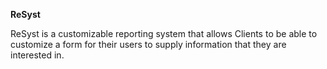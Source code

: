 

**ReSyst**

ReSyst is a customizable reporting system that allows Clients to be able to customize a form for their users to supply information that they are interested in.




